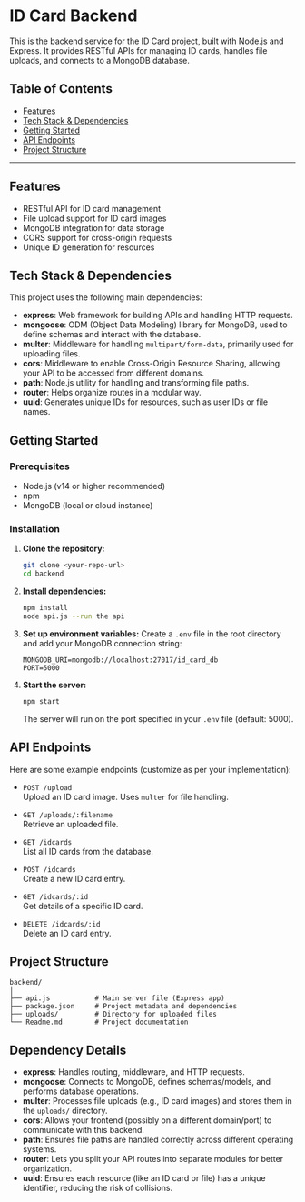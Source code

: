 # ID Card Backend

This is the backend service for the ID Card project, built with Node.js and Express. It provides RESTful APIs for managing ID cards, handles file uploads, and connects to a MongoDB database.

## Table of Contents

- [Features](#features)
- [Tech Stack & Dependencies](#tech-stack--dependencies)
- [Getting Started](#getting-started)
- [API Endpoints](#api-endpoints)
- [Project Structure](#project-structure)


---

## Features

- RESTful API for ID card management
- File upload support for ID card images
- MongoDB integration for data storage
- CORS support for cross-origin requests
- Unique ID generation for resources

## Tech Stack & Dependencies

This project uses the following main dependencies:

- **express**: Web framework for building APIs and handling HTTP requests.
- **mongoose**: ODM (Object Data Modeling) library for MongoDB, used to define schemas and interact with the database.
- **multer**: Middleware for handling `multipart/form-data`, primarily used for uploading files.
- **cors**: Middleware to enable Cross-Origin Resource Sharing, allowing your API to be accessed from different domains.
- **path**: Node.js utility for handling and transforming file paths.
- **router**: Helps organize routes in a modular way.
- **uuid**: Generates unique IDs for resources, such as user IDs or file names.

## Getting Started

### Prerequisites

- Node.js (v14 or higher recommended)
- npm
- MongoDB (local or cloud instance)

### Installation

1. **Clone the repository:**
   ```sh
   git clone <your-repo-url>
   cd backend
   ```

2. **Install dependencies:**
   ```sh
   npm install
   node api.js --run the api 
   ```

3. **Set up environment variables:**
   Create a `.env` file in the root directory and add your MongoDB connection string:
   ```
   MONGODB_URI=mongodb://localhost:27017/id_card_db
   PORT=5000
   ```

4. **Start the server:**
   ```sh
   npm start
   ```
   The server will run on the port specified in your `.env` file (default: 5000).

## API Endpoints

Here are some example endpoints (customize as per your implementation):

- `POST /upload`  
  Upload an ID card image. Uses `multer` for file handling.

- `GET /uploads/:filename`  
  Retrieve an uploaded file.

- `GET /idcards`  
  List all ID cards from the database.

- `POST /idcards`  
  Create a new ID card entry.

- `GET /idcards/:id`  
  Get details of a specific ID card.

- `DELETE /idcards/:id`  
  Delete an ID card entry.

## Project Structure

```
backend/
│
├── api.js           # Main server file (Express app)
├── package.json     # Project metadata and dependencies
├── uploads/         # Directory for uploaded files
└── Readme.md        # Project documentation
```

## Dependency Details

- **express**: Handles routing, middleware, and HTTP requests.
- **mongoose**: Connects to MongoDB, defines schemas/models, and performs database operations.
- **multer**: Processes file uploads (e.g., ID card images) and stores them in the `uploads/` directory.
- **cors**: Allows your frontend (possibly on a different domain/port) to communicate with this backend.
- **path**: Ensures file paths are handled correctly across different operating systems.
- **router**: Lets you split your API routes into separate modules for better organization.
- **uuid**: Ensures each resource (like an ID card or file) has a unique identifier, reducing the risk of collisions.

